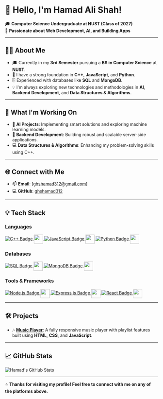 # 👋 Hello, I'm Hamad Ali Shah!

🎓 **Computer Science Undergraduate at NUST (Class of 2027)**  
🚀 **Passionate about Web Development, AI, and Building Apps**

---

## 🧑‍💻 About Me
- 🎓 Currently in my **3rd Semester** pursuing a **BS in Computer Science** at **NUST**.
- 🌟 I have a strong foundation in **C++**, **JavaScript**, and **Python**.
- 🗄️ Experienced with databases like **SQL** and **MongoDB**.
- 💡 I'm always exploring new technologies and methodologies in **AI**, **Backend Development**, and **Data Structures & Algorithms**.

---

## 🔭 What I'm Working On
- 🤖 **AI Projects**: Implementing smart solutions and exploring machine learning models.
- 🔗 **Backend Development**: Building robust and scalable server-side applications.
- 💻 **Data Structures & Algorithms**: Enhancing my problem-solving skills using C++.

---

## 🌐 Connect with Me
- 📫 **Email**: [ghshamad312@gmail.com]
- 💻 **GitHub**: [ghshamad312](https://github.com/ghshamad312)

---
## 💡 Tech Stack

### **Languages**  
<a href="https://isocpp.org/">
  <img src="https://img.shields.io/badge/C++-00599C?style=for-the-badge&logo=cplusplus&logoColor=white&logoWidth=20&labelColor=00599C" alt="C++ Badge">
  <img src="https://media.giphy.com/media/3o6nV2F5KX0bdhWZzq/giphy.gif" width="30" height="30" style="vertical-align: middle;" />
</a> 
<a href="https://developer.mozilla.org/en-US/docs/Web/JavaScript">
  <img src="https://img.shields.io/badge/JavaScript-F7DF1E?style=for-the-badge&logo=javascript&logoColor=black&logoWidth=20&labelColor=F7DF1E" alt="JavaScript Badge">
  <img src="https://media.giphy.com/media/ln7z2eWriiQAllfVcn/giphy.gif" width="30" height="30" style="vertical-align: middle;" />
</a>
<a href="https://www.python.org/">
  <img src="https://img.shields.io/badge/Python-3776AB?style=for-the-badge&logo=python&logoColor=white&logoWidth=20&labelColor=3776AB" alt="Python Badge">
  <img src="https://media.giphy.com/media/JqDeI2yjpSRgdh35oe/giphy.gif" width="30" height="30" style="vertical-align: middle;" />
</a>

### **Databases**  
<a href="https://www.postgresql.org/">
  <img src="https://img.shields.io/badge/SQL-336791?style=for-the-badge&logo=postgresql&logoColor=white&logoWidth=20&labelColor=336791" alt="SQL Badge">
  <img src="https://media.giphy.com/media/RFTzRxS3VYzFK/giphy.gif" width="30" height="30" style="vertical-align: middle;" />
</a>
<a href="https://www.mongodb.com/">
  <img src="https://img.shields.io/badge/MongoDB-47A248?style=for-the-badge&logo=mongodb&logoColor=white&logoWidth=20&labelColor=47A248" alt="MongoDB Badge">
  <img src="https://media.giphy.com/media/1kIqcJOT5k9GMF2Jkh/giphy.gif" width="30" height="30" style="vertical-align: middle;" />
</a>

### **Tools & Frameworks**  
<a href="https://nodejs.org/">
  <img src="https://img.shields.io/badge/Node.js-339933?style=for-the-badge&logo=nodedotjs&logoColor=white&logoWidth=20&labelColor=339933" alt="Node.js Badge">
  <img src="https://media.giphy.com/media/fsEaZldNC8A1PJ3mwp/giphy.gif" width="30" height="30" style="vertical-align: middle;" />
</a>
<a href="https://expressjs.com/">
  <img src="https://img.shields.io/badge/Express.js-000000?style=for-the-badge&logo=express&logoColor=white&logoWidth=20&labelColor=000000" alt="Express.js Badge">
  <img src="https://media.giphy.com/media/ka1xwvT9eS9He41N3B/giphy.gif" width="30" height="30" style="vertical-align: middle;" />
</a>
<a href="https://reactjs.org/">
  <img src="https://img.shields.io/badge/React-20232A?style=for-the-badge&logo=react&logoColor=61DAFB&logoWidth=20&labelColor=20232A" alt="React Badge">
  <img src="https://media.giphy.com/media/XAxylRMCdpbEWUAvr8/giphy.gif" width="30" height="30" style="vertical-align: middle;" />
</a>

---

## 🛠️ Projects
- 🎶 **[Music Player](https://ghshamad312.github.io/music-player-website/)**: A fully responsive music player with playlist features built using **HTML**, **CSS**, and **JavaScript**.

---

## 📈 GitHub Stats
![Hamad's GitHub Stats](https://github-readme-stats.vercel.app/api?username=ghshamad312&show_icons=true&theme=radical)

---

⭐ **Thanks for visiting my profile! Feel free to connect with me on any of the platforms above.**
